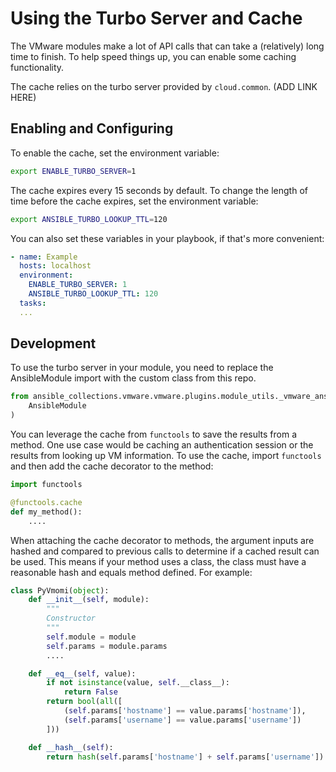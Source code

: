 # Using the Turbo Server and Cache

The VMware modules make a lot of API calls that can take a (relatively) long time to finish. To help speed things up, you can enable some caching functionality.

The cache relies on the turbo server provided by `cloud.common`. (ADD LINK HERE)

## Enabling and Configuring

To enable the cache, set the environment variable:
```bash
export ENABLE_TURBO_SERVER=1
```

The cache expires every 15 seconds by default. To change the length of time before the cache expires, set the environment variable:
```bash
export ANSIBLE_TURBO_LOOKUP_TTL=120
```

You can also set these variables in your playbook, if that's more convenient:
```yaml
- name: Example
  hosts: localhost
  environment:
    ENABLE_TURBO_SERVER: 1
    ANSIBLE_TURBO_LOOKUP_TTL: 120
  tasks:
  ...
```

## Development

To use the turbo server in your module, you need to replace the AnsibleModule import with the custom class from this repo.
```python
from ansible_collections.vmware.vmware.plugins.module_utils._vmware_ansible_module import (
    AnsibleModule
)
```

You can leverage the cache from `functools` to save the results from a method. One use case would be caching an authentication session or the results from looking up VM information. To use the cache, import `functools` and then add the cache decorator to the method:
```python
import functools

@functools.cache
def my_method():
    ....
```

When attaching the cache decorator to methods, the argument inputs are hashed and compared to previous calls to determine if a cached result can be used. This means if your method uses a class, the class must have a reasonable hash and equals method defined. For example:
```python
class PyVmomi(object):
    def __init__(self, module):
        """
        Constructor
        """
        self.module = module
        self.params = module.params
        ....

    def __eq__(self, value):
        if not isinstance(value, self.__class__):
            return False
        return bool(all([
            (self.params['hostname'] == value.params['hostname']),
            (self.params['username'] == value.params['username'])
        ]))

    def __hash__(self):
        return hash(self.params['hostname'] + self.params['username'])
```
